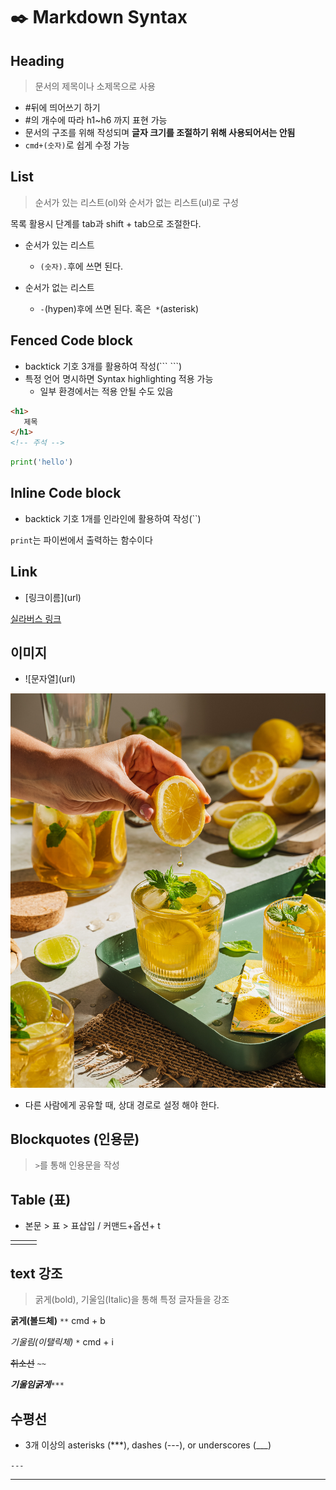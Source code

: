# ✒️ Markdown Syntax



## Heading

> 문서의 제목이나 소제목으로 사용

- #뒤에 띄어쓰기 하기
- #의 개수에 따라 h1~h6 까지 표현 가능
- 문서의 구조를 위해 작성되며 **글자 크기를 조절하기 위해 사용되어서는 안됨**
- `cmd+(숫자)`로 쉽게 수정 가능



## List

> 순서가 있는 리스트(ol)와 순서가 없는 리스트(ul)로 구성

목록 활용시 단계를 tab과 shift + tab으로 조절한다.

- 순서가 있는 리스트
  - `(숫자).`후에 쓰면 된다.

- 순서가 없는 리스트
  - `-`(hypen)후에 쓰면 된다. 혹은` *`(asterisk)



## Fenced Code block

- backtick 기호 3개를 활용하여 작성(\``` ```)
- 특정 언어 명시하면 Syntax highlighting 적용 가능
  - 일부 환경에서는 적용 안될 수도 있음

```html
<h1>
   제목
</h1>
<!-- 주석 -->
```

```python
print('hello')
```



## Inline Code block

- backtick 기호 1개를 인라인에 활용하여 작성(``)

`print`는 파이썬에서 출력하는 함수이다



## Link

- [링크이름\](url)

[실라버스 링크](https://syllaverse.com/courses/3)



## 이미지

- ![문자열\](url)

![lemon](markdown.assets/svitlana.jpg)

- 다른 사람에게 공유할 때, 상대 경로로 설정 해야 한다.



## Blockquotes (인용문)

> `>`를 통해 인용문을 작성



## Table (표)

- 본문 > 표 > 표삽입 / 커맨드+옵션+ t

|      |      |      |
| ---- | ---- | ---- |
|      |      |      |



## text 강조

> 굵게(bold), 기울임(Italic)을 통해 특정 글자들을 강조

**굵게(볼드체)** `**`  cmd + b

*기울림(이탤릭체)* `*` cmd + i

~~취소선~~ `~~`

***기울임굵게***`***`



## 수평선

- 3개 이상의 asterisks (***), dashes (---), or underscores (___)

`---`



---

